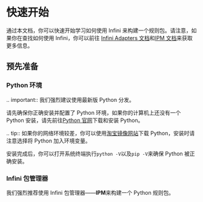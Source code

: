 # 快速开始

通过本文档，你可以快速开始学习如何使用 Infini 来构建一个规则包。请注意，如果你在查找如何使用 Infini，你可以前往 [Infini Adapters 文档](https://adapter.infini.hydroroll.team/)和[IPM 文档](https://ipm.hydroroll.team/)来获取更多信息。

## 预先准备

### Python 环境

.. important:: 我们强烈建议使用最新版 Python 分发。

请先确保你正确安装并配置了 Python 环境，如果你的计算机上还没有一个 Python 安装，请先前往[Python 官网](https://www.python.org/downloads/)下载和安装 Python。

.. tip:: 如果你的网络环境较差，你可以使用[淘宝镜像网站](https://registry.npmmirror.com/binary.html?path=python/)下载 Python，安装时请注意选择将 Python 加入环境变量。

安装完成后，你可以打开系统终端执行`python -V`以及`pip -V`来确保 Python 被正确安装。

### Infini 包管理器

我们强烈推荐使用 Infini 包管理器——**IPM**来构建一个 Python 规则包。
